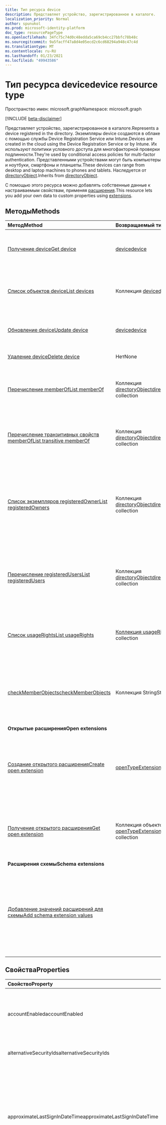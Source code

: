 ```yaml
---
title: Тип ресурса device
description: Представляет устройство, зарегистрированное в каталоге.
localization_priority: Normal
author: spunukol
ms.prod: microsoft-identity-platform
doc_type: resourcePageType
ms.openlocfilehash: 34fc75c74d0c48edda5ca69cb4cc27bbfc78b48c
ms.sourcegitcommit: 9a5facff47a8d4e05ecd2c6cd68294a948c47c4d
ms.translationtype: MT
ms.contentlocale: ru-RU
ms.lasthandoff: 01/23/2021
ms.locfileid: "49943586"
---
```

# <a name="device-resource-type"></a><span data-ttu-id="754bf-103">Тип ресурса device</span><span class="sxs-lookup"><span data-stu-id="754bf-103">device resource type</span></span>

<span data-ttu-id="754bf-104">Пространство имен: microsoft.graph</span><span class="sxs-lookup"><span data-stu-id="754bf-104">Namespace: microsoft.graph</span></span>

[!INCLUDE [beta-disclaimer](../../includes/beta-disclaimer.md)]

<span data-ttu-id="754bf-105">Представляет устройство, зарегистрированное в каталоге.</span><span class="sxs-lookup"><span data-stu-id="754bf-105">Represents a device registered in the directory.</span></span> <span data-ttu-id="754bf-106">Экземпляры device создаются в облаке с помощью службы Device Registration Service или Intune.</span><span class="sxs-lookup"><span data-stu-id="754bf-106">Devices are created in the cloud using the Device Registration Service or by Intune.</span></span> <span data-ttu-id="754bf-107">Их используют политики условного доступа для многофакторной проверки подлинности.</span><span class="sxs-lookup"><span data-stu-id="754bf-107">They're used by conditional access policies for multi-factor authentication.</span></span> <span data-ttu-id="754bf-108">Представленными устройствами могут быть компьютеры и ноутбуки, смартфоны и планшеты.</span><span class="sxs-lookup"><span data-stu-id="754bf-108">These devices can range from desktop and laptop machines to phones and tablets.</span></span> <span data-ttu-id="754bf-109">Наследуется от [directoryObject](directoryobject.md).</span><span class="sxs-lookup"><span data-stu-id="754bf-109">Inherits from [directoryObject](directoryobject.md).</span></span>

<span data-ttu-id="754bf-110">С помощью этого ресурса можно добавлять собственные данные к настраиваемым свойствам, применяя [расширения](/graph/extensibility-overview).</span><span class="sxs-lookup"><span data-stu-id="754bf-110">This resource lets you add your own data to custom properties using [extensions](/graph/extensibility-overview).</span></span>

## <a name="methods"></a><span data-ttu-id="754bf-111">Методы</span><span class="sxs-lookup"><span data-stu-id="754bf-111">Methods</span></span>

| <span data-ttu-id="754bf-112">Метод</span><span class="sxs-lookup"><span data-stu-id="754bf-112">Method</span></span>       | <span data-ttu-id="754bf-113">Возвращаемый тип</span><span class="sxs-lookup"><span data-stu-id="754bf-113">Return Type</span></span>  |<span data-ttu-id="754bf-114">Описание</span><span class="sxs-lookup"><span data-stu-id="754bf-114">Description</span></span>|
|:---------------|:--------|:----------|
|[<span data-ttu-id="754bf-115">Получение device</span><span class="sxs-lookup"><span data-stu-id="754bf-115">Get device</span></span>](../api/device-get.md) | [<span data-ttu-id="754bf-116">device</span><span class="sxs-lookup"><span data-stu-id="754bf-116">device</span></span>](device.md) |<span data-ttu-id="754bf-117">Чтение свойств и связей объекта устройства.</span><span class="sxs-lookup"><span data-stu-id="754bf-117">Read properties and relationships of device object.</span></span>|
|[<span data-ttu-id="754bf-118">Список объектов device</span><span class="sxs-lookup"><span data-stu-id="754bf-118">List devices</span></span>](../api/device-list.md) | <span data-ttu-id="754bf-119">Коллекция [device](device.md)</span><span class="sxs-lookup"><span data-stu-id="754bf-119">[device](device.md) collection</span></span>| <span data-ttu-id="754bf-120">Получение списка устройств, зарегистрированных в каталоге.</span><span class="sxs-lookup"><span data-stu-id="754bf-120">Retrieve a list of devices registered in the directory.</span></span> |
|[<span data-ttu-id="754bf-121">Обновление device</span><span class="sxs-lookup"><span data-stu-id="754bf-121">Update device</span></span>](../api/device-update.md) | [<span data-ttu-id="754bf-122">device</span><span class="sxs-lookup"><span data-stu-id="754bf-122">device</span></span>](device.md)  |<span data-ttu-id="754bf-123">Обновление свойств объекта устройства.</span><span class="sxs-lookup"><span data-stu-id="754bf-123">Update the properties of the device object.</span></span> |
|[<span data-ttu-id="754bf-124">Удаление device</span><span class="sxs-lookup"><span data-stu-id="754bf-124">Delete device</span></span>](../api/device-delete.md) | <span data-ttu-id="754bf-125">Нет</span><span class="sxs-lookup"><span data-stu-id="754bf-125">None</span></span> |<span data-ttu-id="754bf-126">Удаление объекта устройства.</span><span class="sxs-lookup"><span data-stu-id="754bf-126">Delete the device object.</span></span> |
|[<span data-ttu-id="754bf-127">Перечисление memberOf</span><span class="sxs-lookup"><span data-stu-id="754bf-127">List memberOf</span></span>](../api/device-list-memberof.md) |<span data-ttu-id="754bf-128">Коллекция [directoryObject](directoryobject.md)</span><span class="sxs-lookup"><span data-stu-id="754bf-128">[directoryObject](directoryobject.md) collection</span></span>| <span data-ttu-id="754bf-129">Список групп, непосредственным участником которые является устройство.</span><span class="sxs-lookup"><span data-stu-id="754bf-129">List the groups that the device is a direct member of.</span></span> |
|[<span data-ttu-id="754bf-130">Перечисление транзитивных свойств memberOf</span><span class="sxs-lookup"><span data-stu-id="754bf-130">List transitive memberOf</span></span>](../api/device-list-transitivememberof.md) |<span data-ttu-id="754bf-131">Коллекция [directoryObject](directoryobject.md)</span><span class="sxs-lookup"><span data-stu-id="754bf-131">[directoryObject](directoryobject.md) collection</span></span>| <span data-ttu-id="754bf-132">Список групп, в которые входит устройство.</span><span class="sxs-lookup"><span data-stu-id="754bf-132">List the groups that the device is a member of.</span></span> <span data-ttu-id="754bf-133">Эта операция является транзитивной.</span><span class="sxs-lookup"><span data-stu-id="754bf-133">This operation is transitive.</span></span> |
|[<span data-ttu-id="754bf-134">Список экземпляров registeredOwner</span><span class="sxs-lookup"><span data-stu-id="754bf-134">List registeredOwners</span></span>](../api/device-list-registeredowners.md) |<span data-ttu-id="754bf-135">Коллекция [directoryObject](directoryobject.md)</span><span class="sxs-lookup"><span data-stu-id="754bf-135">[directoryObject](directoryobject.md) collection</span></span>| <span data-ttu-id="754bf-136">Получение пользователей, которые относятся к зарегистрированным владельцам устройства, из свойства навигации registeredOwners.</span><span class="sxs-lookup"><span data-stu-id="754bf-136">Get the users that are registered owners of the device from the registeredOwners navigation property.</span></span>|
|[<span data-ttu-id="754bf-137">Перечисление registeredUsers</span><span class="sxs-lookup"><span data-stu-id="754bf-137">List registeredUsers</span></span>](../api/device-list-registeredusers.md) |<span data-ttu-id="754bf-138">Коллекция [directoryObject](directoryobject.md)</span><span class="sxs-lookup"><span data-stu-id="754bf-138">[directoryObject](directoryobject.md) collection</span></span>| <span data-ttu-id="754bf-139">Получение зарегистрированных пользователей устройства из свойства навигации registeredUsers.</span><span class="sxs-lookup"><span data-stu-id="754bf-139">Get the registered users of the device from the registeredUsers navigation property.</span></span>|
|[<span data-ttu-id="754bf-140">Список usageRights</span><span class="sxs-lookup"><span data-stu-id="754bf-140">List usageRights</span></span>](../api/device-list-usagerights.md) | <span data-ttu-id="754bf-141">[Коллекция usageRight](usageright.md)</span><span class="sxs-lookup"><span data-stu-id="754bf-141">[usageRight](usageright.md) collection</span></span> | <span data-ttu-id="754bf-142">Получите коллекцию прав на использование, предоставленных устройству.</span><span class="sxs-lookup"><span data-stu-id="754bf-142">Get a collection of usage rights granted to the device.</span></span>|
|[<span data-ttu-id="754bf-143">checkMemberObjects</span><span class="sxs-lookup"><span data-stu-id="754bf-143">checkMemberObjects</span></span>](../api/device-checkmemberobjects.md) | <span data-ttu-id="754bf-144">Коллекция String</span><span class="sxs-lookup"><span data-stu-id="754bf-144">String collection</span></span> | <span data-ttu-id="754bf-145">Проверьте членство в списке групп, ролей каталогов или объектов административных единиц.</span><span class="sxs-lookup"><span data-stu-id="754bf-145">Check for membership in a list of groups, directory role, or administrative unit objects.</span></span> |
|<span data-ttu-id="754bf-146">**Открытые расширения**</span><span class="sxs-lookup"><span data-stu-id="754bf-146">**Open extensions**</span></span>| | |
|[<span data-ttu-id="754bf-147">Создание открытого расширения</span><span class="sxs-lookup"><span data-stu-id="754bf-147">Create open extension</span></span>](../api/opentypeextension-post-opentypeextension.md) |[<span data-ttu-id="754bf-148">openTypeExtension</span><span class="sxs-lookup"><span data-stu-id="754bf-148">openTypeExtension</span></span>](opentypeextension.md)| <span data-ttu-id="754bf-149">Создание открытого расширения и добавление настраиваемых свойств в новый или существующий ресурс.</span><span class="sxs-lookup"><span data-stu-id="754bf-149">Create an open extension and add custom properties to a new or existing resource.</span></span>|
|[<span data-ttu-id="754bf-150">Получение открытого расширения</span><span class="sxs-lookup"><span data-stu-id="754bf-150">Get open extension</span></span>](../api/opentypeextension-get.md) |<span data-ttu-id="754bf-151">Коллекция объектов [openTypeExtension](opentypeextension.md)</span><span class="sxs-lookup"><span data-stu-id="754bf-151">[openTypeExtension](opentypeextension.md) collection</span></span>| <span data-ttu-id="754bf-152">Получение открытого расширения, определяемого именем расширения.</span><span class="sxs-lookup"><span data-stu-id="754bf-152">Get an open extension identified by the extension name.</span></span>|
|<span data-ttu-id="754bf-153">**Расширения схемы**</span><span class="sxs-lookup"><span data-stu-id="754bf-153">**Schema extensions**</span></span>| | |
|[<span data-ttu-id="754bf-154">Добавление значений расширений для схемы</span><span class="sxs-lookup"><span data-stu-id="754bf-154">Add schema extension values</span></span>](/graph/extensibility-schema-groups) || <span data-ttu-id="754bf-155">Создание определения расширения схемы и его дальнейшее использование для добавления в ресурс введенных пользовательских данных.</span><span class="sxs-lookup"><span data-stu-id="754bf-155">Create a schema extension definition and then use it to add custom typed data to a resource.</span></span>|

## <a name="properties"></a><span data-ttu-id="754bf-156">Свойства</span><span class="sxs-lookup"><span data-stu-id="754bf-156">Properties</span></span>
| <span data-ttu-id="754bf-157">Свойство</span><span class="sxs-lookup"><span data-stu-id="754bf-157">Property</span></span>     | <span data-ttu-id="754bf-158">Тип</span><span class="sxs-lookup"><span data-stu-id="754bf-158">Type</span></span>   |<span data-ttu-id="754bf-159">Описание</span><span class="sxs-lookup"><span data-stu-id="754bf-159">Description</span></span>|
|:---------------|:--------|:----------|
|<span data-ttu-id="754bf-160">accountEnabled</span><span class="sxs-lookup"><span data-stu-id="754bf-160">accountEnabled</span></span>|<span data-ttu-id="754bf-161">Boolean</span><span class="sxs-lookup"><span data-stu-id="754bf-161">Boolean</span></span>| <span data-ttu-id="754bf-162">Значение **true** указывает, что учетная запись включена. В противном случае используется значение **false**.</span><span class="sxs-lookup"><span data-stu-id="754bf-162">**true** if the account is enabled; otherwise, **false**.</span></span> <span data-ttu-id="754bf-163">значение по умолчанию — true.</span><span class="sxs-lookup"><span data-stu-id="754bf-163">default is true.</span></span>|
|<span data-ttu-id="754bf-164">alternativeSecurityIds</span><span class="sxs-lookup"><span data-stu-id="754bf-164">alternativeSecurityIds</span></span>|<span data-ttu-id="754bf-165">Коллекция alternativeSecurityId</span><span class="sxs-lookup"><span data-stu-id="754bf-165">alternativeSecurityId collection</span></span>| <span data-ttu-id="754bf-166">Только для внутреннего использования.</span><span class="sxs-lookup"><span data-stu-id="754bf-166">For internal use only.</span></span> <span data-ttu-id="754bf-167">Значение NULL не допускается.</span><span class="sxs-lookup"><span data-stu-id="754bf-167">Not nullable.</span></span> |
|<span data-ttu-id="754bf-168">approximateLastSignInDateTime</span><span class="sxs-lookup"><span data-stu-id="754bf-168">approximateLastSignInDateTime</span></span>|<span data-ttu-id="754bf-169">DateTimeOffset</span><span class="sxs-lookup"><span data-stu-id="754bf-169">DateTimeOffset</span></span>| <span data-ttu-id="754bf-170">Тип timestamp представляет сведения о дате и времени в формате ISO 8601 и всегда используется в формате UTC.</span><span class="sxs-lookup"><span data-stu-id="754bf-170">The timestamp type represents date and time information using ISO 8601 format and is always in UTC time.</span></span> <span data-ttu-id="754bf-171">Например, значение полуночи 1 января 2014 г. в формате UTC выглядит так: `'2014-01-01T00:00:00Z'`.</span><span class="sxs-lookup"><span data-stu-id="754bf-171">For example, midnight UTC on Jan 1, 2014 would look like this: `'2014-01-01T00:00:00Z'`.</span></span> <span data-ttu-id="754bf-172">Только для чтения.</span><span class="sxs-lookup"><span data-stu-id="754bf-172">Read-only.</span></span> |
|<span data-ttu-id="754bf-173">complianceExpirationDateTime</span><span class="sxs-lookup"><span data-stu-id="754bf-173">complianceExpirationDateTime</span></span>|<span data-ttu-id="754bf-174">DateTimeOffset</span><span class="sxs-lookup"><span data-stu-id="754bf-174">DateTimeOffset</span></span>| <span data-ttu-id="754bf-175">Время, когда устройство больше не считается совместимым.</span><span class="sxs-lookup"><span data-stu-id="754bf-175">The timestamp when the device is no longer deemed compliant.</span></span> <span data-ttu-id="754bf-176">Тип timestamp представляет сведения о дате и времени в формате ISO 8601 и всегда используется в формате UTC.</span><span class="sxs-lookup"><span data-stu-id="754bf-176">The timestamp type represents date and time information using ISO 8601 format and is always in UTC time.</span></span> <span data-ttu-id="754bf-177">Например, значение полуночи 1 января 2014 г. в формате UTC выглядит так: `'2014-01-01T00:00:00Z'`.</span><span class="sxs-lookup"><span data-stu-id="754bf-177">For example, midnight UTC on Jan 1, 2014 would look like this: `'2014-01-01T00:00:00Z'`.</span></span> <span data-ttu-id="754bf-178">Только для чтения.</span><span class="sxs-lookup"><span data-stu-id="754bf-178">Read-only.</span></span> |
|<span data-ttu-id="754bf-179">deviceId</span><span class="sxs-lookup"><span data-stu-id="754bf-179">deviceId</span></span>|<span data-ttu-id="754bf-180">Guid</span><span class="sxs-lookup"><span data-stu-id="754bf-180">Guid</span></span>| <span data-ttu-id="754bf-181">Уникальный идентификатор, задаваемый службой Azure Device Registration Service при регистрации.</span><span class="sxs-lookup"><span data-stu-id="754bf-181">Unique identifier set by Azure Device Registration Service at the time of registration.</span></span> |
|<span data-ttu-id="754bf-182">deviceMetadata</span><span class="sxs-lookup"><span data-stu-id="754bf-182">deviceMetadata</span></span>|<span data-ttu-id="754bf-183">String</span><span class="sxs-lookup"><span data-stu-id="754bf-183">String</span></span>| <span data-ttu-id="754bf-184">Только для внутреннего использования.</span><span class="sxs-lookup"><span data-stu-id="754bf-184">For internal use only.</span></span> <span data-ttu-id="754bf-185">Задано значение NULL.</span><span class="sxs-lookup"><span data-stu-id="754bf-185">Set to null.</span></span> |
|<span data-ttu-id="754bf-186">deviceVersion</span><span class="sxs-lookup"><span data-stu-id="754bf-186">deviceVersion</span></span>|<span data-ttu-id="754bf-187">Int32</span><span class="sxs-lookup"><span data-stu-id="754bf-187">Int32</span></span>| <span data-ttu-id="754bf-188">Только для внутреннего использования.</span><span class="sxs-lookup"><span data-stu-id="754bf-188">For internal use only.</span></span> |
|<span data-ttu-id="754bf-189">displayName</span><span class="sxs-lookup"><span data-stu-id="754bf-189">displayName</span></span>|<span data-ttu-id="754bf-190">String</span><span class="sxs-lookup"><span data-stu-id="754bf-190">String</span></span>| <span data-ttu-id="754bf-p108">Отображаемое имя устройства. Обязательный параметр.</span><span class="sxs-lookup"><span data-stu-id="754bf-p108">The display name for the device. Required.</span></span> |
|<span data-ttu-id="754bf-193">id</span><span class="sxs-lookup"><span data-stu-id="754bf-193">id</span></span>|<span data-ttu-id="754bf-194">String</span><span class="sxs-lookup"><span data-stu-id="754bf-194">String</span></span>|<span data-ttu-id="754bf-p109">Уникальный идентификатор устройства. Наследуется из [directoryObject](directoryobject.md). Ключ, значение null не допускается. Только для чтения.</span><span class="sxs-lookup"><span data-stu-id="754bf-p109">The unique identifier for the device. Inherited from [directoryObject](directoryobject.md). Key, Not nullable. Read-only.</span></span>|
|<span data-ttu-id="754bf-199">isCompliant</span><span class="sxs-lookup"><span data-stu-id="754bf-199">isCompliant</span></span>|<span data-ttu-id="754bf-200">Boolean</span><span class="sxs-lookup"><span data-stu-id="754bf-200">Boolean</span></span>|<span data-ttu-id="754bf-201">Используется значение **true**, если устройство соответствует требованиям политик управления мобильными устройствами (MDM). В противном случае используется значение **false**.</span><span class="sxs-lookup"><span data-stu-id="754bf-201">**true** if the device complies with Mobile Device Management (MDM) policies; otherwise, **false**.</span></span> <span data-ttu-id="754bf-202">Только для чтения.</span><span class="sxs-lookup"><span data-stu-id="754bf-202">Read-only.</span></span> <span data-ttu-id="754bf-203">Эта возможность может быть обновлена в Intune только для любого типа ОС устройства или с помощью утвержденного [приложения MDM](/windows/client-management/mdm/azure-active-directory-integration-with-mdm) для устройств с Ос Windows.</span><span class="sxs-lookup"><span data-stu-id="754bf-203">This can only be updated by Intune for any device OS type or by an [approved MDM app](/windows/client-management/mdm/azure-active-directory-integration-with-mdm) for Windows OS devices.</span></span>|
|<span data-ttu-id="754bf-204">isManaged</span><span class="sxs-lookup"><span data-stu-id="754bf-204">isManaged</span></span>|<span data-ttu-id="754bf-205">Boolean</span><span class="sxs-lookup"><span data-stu-id="754bf-205">Boolean</span></span>|<span data-ttu-id="754bf-206">Используется значение **true**, если устройство контролируется с помощью приложения для управления мобильными устройствами (MDM), например Intune. В противном случае используется значение **false**.</span><span class="sxs-lookup"><span data-stu-id="754bf-206">**true** if the device is managed by a Mobile Device Management (MDM) app; otherwise, **false**.</span></span> <span data-ttu-id="754bf-207">Эта возможность может быть обновлена в Intune только для любого типа ОС устройства или с помощью утвержденного [приложения MDM](/windows/client-management/mdm/azure-active-directory-integration-with-mdm) для устройств с Ос Windows.</span><span class="sxs-lookup"><span data-stu-id="754bf-207">This can only be updated by Intune for any device OS type or by an [approved MDM app](/windows/client-management/mdm/azure-active-directory-integration-with-mdm) for Windows OS devices.</span></span> |
|<span data-ttu-id="754bf-208">manufacturer</span><span class="sxs-lookup"><span data-stu-id="754bf-208">manufacturer</span></span>|<span data-ttu-id="754bf-209">String</span><span class="sxs-lookup"><span data-stu-id="754bf-209">String</span></span>| <span data-ttu-id="754bf-210">Производитель устройства.</span><span class="sxs-lookup"><span data-stu-id="754bf-210">Manufacturer of the device.</span></span> <span data-ttu-id="754bf-211">Только для чтения.</span><span class="sxs-lookup"><span data-stu-id="754bf-211">Read-only.</span></span> |
|<span data-ttu-id="754bf-212">mdmAppId</span><span class="sxs-lookup"><span data-stu-id="754bf-212">mdmAppId</span></span>|<span data-ttu-id="754bf-213">String</span><span class="sxs-lookup"><span data-stu-id="754bf-213">String</span></span>|<span data-ttu-id="754bf-214">Идентификатор приложения, используемый для регистрации устройства в MDM.</span><span class="sxs-lookup"><span data-stu-id="754bf-214">Application identifier used to register device into MDM.</span></span> <br><br><span data-ttu-id="754bf-215">Только для чтения.</span><span class="sxs-lookup"><span data-stu-id="754bf-215">Read-only.</span></span> <span data-ttu-id="754bf-216">Поддерживает параметр $filter.</span><span class="sxs-lookup"><span data-stu-id="754bf-216">Supports $filter.</span></span>|
|<span data-ttu-id="754bf-217">model</span><span class="sxs-lookup"><span data-stu-id="754bf-217">model</span></span>|<span data-ttu-id="754bf-218">String</span><span class="sxs-lookup"><span data-stu-id="754bf-218">String</span></span>| <span data-ttu-id="754bf-219">Модель устройства.</span><span class="sxs-lookup"><span data-stu-id="754bf-219">Model of the device.</span></span> <span data-ttu-id="754bf-220">Только для чтения.</span><span class="sxs-lookup"><span data-stu-id="754bf-220">Read-only.</span></span> |
|<span data-ttu-id="754bf-221">onPremisesLastSyncDateTime</span><span class="sxs-lookup"><span data-stu-id="754bf-221">onPremisesLastSyncDateTime</span></span>|<span data-ttu-id="754bf-222">DateTimeOffset</span><span class="sxs-lookup"><span data-stu-id="754bf-222">DateTimeOffset</span></span>|<span data-ttu-id="754bf-223">Время последней синхронизации объекта с локального каталога.</span><span class="sxs-lookup"><span data-stu-id="754bf-223">The last time at which the object was synced with the on-premises directory.</span></span> <span data-ttu-id="754bf-224">Тип Timestamp представляет сведения о времени и дате с использованием формата ISO 8601 (всегда применяется формат UTC).</span><span class="sxs-lookup"><span data-stu-id="754bf-224">The Timestamp type represents date and time information using ISO 8601 format and is always in UTC time.</span></span> <span data-ttu-id="754bf-225">Например, значение полуночи 1 января 2014 г. в формате UTC выглядит так: `'2014-01-01T00:00:00Z'`. Только для чтения.</span><span class="sxs-lookup"><span data-stu-id="754bf-225">For example, midnight UTC on Jan 1, 2014 would look like this: `'2014-01-01T00:00:00Z'` Read-only.</span></span> |
|<span data-ttu-id="754bf-226">onPremisesSyncEnabled</span><span class="sxs-lookup"><span data-stu-id="754bf-226">onPremisesSyncEnabled</span></span>|<span data-ttu-id="754bf-227">Boolean</span><span class="sxs-lookup"><span data-stu-id="754bf-227">Boolean</span></span>|<span data-ttu-id="754bf-228">Используется значение **true**, если этот объект синхронизируется из локального каталога. Используется значение **false**, если этот объект ранее синхронизировался из локального каталога, но синхронизация больше не выполняется. Используется значение **null**, если этот объект никогда не синхронизировался из локального каталога (значение по умолчанию).</span><span class="sxs-lookup"><span data-stu-id="754bf-228">**true** if this object is synced from an on-premises directory; **false** if this object was originally synced from an on-premises directory but is no longer synced; **null** if this object has never been synced from an on-premises directory (default).</span></span> <span data-ttu-id="754bf-229">Только для чтения.</span><span class="sxs-lookup"><span data-stu-id="754bf-229">Read-only.</span></span>|
|<span data-ttu-id="754bf-230">operatingSystem</span><span class="sxs-lookup"><span data-stu-id="754bf-230">operatingSystem</span></span>|<span data-ttu-id="754bf-231">String</span><span class="sxs-lookup"><span data-stu-id="754bf-231">String</span></span>| <span data-ttu-id="754bf-p117">Тип операционной системы на устройстве. Обязательный параметр.</span><span class="sxs-lookup"><span data-stu-id="754bf-p117">The type of operating system on the device. Required.</span></span> |
|<span data-ttu-id="754bf-234">operatingSystemVersion</span><span class="sxs-lookup"><span data-stu-id="754bf-234">operatingSystemVersion</span></span>|<span data-ttu-id="754bf-235">String</span><span class="sxs-lookup"><span data-stu-id="754bf-235">String</span></span>| <span data-ttu-id="754bf-236">Версия операционной системы устройства.</span><span class="sxs-lookup"><span data-stu-id="754bf-236">Operating system version of the device.</span></span> <span data-ttu-id="754bf-237">Обязательный параметр.</span><span class="sxs-lookup"><span data-stu-id="754bf-237">Required.</span></span> |
|<span data-ttu-id="754bf-238">physicalIds</span><span class="sxs-lookup"><span data-stu-id="754bf-238">physicalIds</span></span>|<span data-ttu-id="754bf-239">Коллекция String</span><span class="sxs-lookup"><span data-stu-id="754bf-239">String collection</span></span>| <span data-ttu-id="754bf-240">Только для внутреннего использования.</span><span class="sxs-lookup"><span data-stu-id="754bf-240">For internal use only.</span></span> <span data-ttu-id="754bf-241">Значение NULL не допускается.</span><span class="sxs-lookup"><span data-stu-id="754bf-241">Not nullable.</span></span> |
|<span data-ttu-id="754bf-242">profileType</span><span class="sxs-lookup"><span data-stu-id="754bf-242">profileType</span></span>|<span data-ttu-id="754bf-243">String</span><span class="sxs-lookup"><span data-stu-id="754bf-243">String</span></span>|<span data-ttu-id="754bf-244">Тип профиля устройства.</span><span class="sxs-lookup"><span data-stu-id="754bf-244">The profile type of the device.</span></span> <span data-ttu-id="754bf-245">Возможные значения:</span><span class="sxs-lookup"><span data-stu-id="754bf-245">Possible values:</span></span><br /><span data-ttu-id="754bf-246">**RegisteredDevice** (по умолчанию)</span><span class="sxs-lookup"><span data-stu-id="754bf-246">**RegisteredDevice** (default)</span></span><br /><span data-ttu-id="754bf-247">**SecureVM**</span><span class="sxs-lookup"><span data-stu-id="754bf-247">**SecureVM**</span></span><br /><span data-ttu-id="754bf-248">**Printer**</span><span class="sxs-lookup"><span data-stu-id="754bf-248">**Printer**</span></span><br /><span data-ttu-id="754bf-249">**Shared**</span><span class="sxs-lookup"><span data-stu-id="754bf-249">**Shared**</span></span><br /><span data-ttu-id="754bf-250">**IoT**</span><span class="sxs-lookup"><span data-stu-id="754bf-250">**IoT**</span></span>|
|<span data-ttu-id="754bf-251">systemLabels</span><span class="sxs-lookup"><span data-stu-id="754bf-251">systemLabels</span></span>|<span data-ttu-id="754bf-252">Коллекция String</span><span class="sxs-lookup"><span data-stu-id="754bf-252">String collection</span></span>| <span data-ttu-id="754bf-253">Список меток, применяемых к устройству системой.</span><span class="sxs-lookup"><span data-stu-id="754bf-253">List of labels applied to the device by the system.</span></span> |
|<span data-ttu-id="754bf-254">hostNames</span><span class="sxs-lookup"><span data-stu-id="754bf-254">hostNames</span></span>|<span data-ttu-id="754bf-255">Коллекция String</span><span class="sxs-lookup"><span data-stu-id="754bf-255">String collection</span></span>| <span data-ttu-id="754bf-256">Список hostNames для устройства.</span><span class="sxs-lookup"><span data-stu-id="754bf-256">List of hostNames for the device.</span></span>|
|<span data-ttu-id="754bf-257">trustType</span><span class="sxs-lookup"><span data-stu-id="754bf-257">trustType</span></span>|<span data-ttu-id="754bf-258">String</span><span class="sxs-lookup"><span data-stu-id="754bf-258">String</span></span>| <span data-ttu-id="754bf-259">Тип доверия для присоединенного устройства.</span><span class="sxs-lookup"><span data-stu-id="754bf-259">Type of trust for the joined device.</span></span> <span data-ttu-id="754bf-260">Только для чтения.</span><span class="sxs-lookup"><span data-stu-id="754bf-260">Read-only.</span></span> <span data-ttu-id="754bf-261">Возможные значения:</span><span class="sxs-lookup"><span data-stu-id="754bf-261">Possible values:</span></span> <br /><span data-ttu-id="754bf-262">**Workplace**. *Принесенные личные устройства*.</span><span class="sxs-lookup"><span data-stu-id="754bf-262">**Workplace** - indicates *bring your own personal devices*</span></span><br /><span data-ttu-id="754bf-263">**AzureAd**. Устройства, присоединенные только через облако.</span><span class="sxs-lookup"><span data-stu-id="754bf-263">**AzureAd** - Cloud only joined devices</span></span><br /><span data-ttu-id="754bf-264">**ServerAd**. Устройства, присоединенные к Azure Active Directory через локальный домен.</span><span class="sxs-lookup"><span data-stu-id="754bf-264">**ServerAd** - on-premises domain joined devices joined to Azure AD.</span></span> <span data-ttu-id="754bf-265">Дополнительные сведения см. в статье [Общие сведения об управлении устройствами в Azure Active Directory](/azure/active-directory/device-management-introduction).</span><span class="sxs-lookup"><span data-stu-id="754bf-265">For more details, see [Introduction to device management in Azure Active Directory](/azure/active-directory/device-management-introduction)</span></span> |
|<span data-ttu-id="754bf-266">Имя</span><span class="sxs-lookup"><span data-stu-id="754bf-266">Name</span></span>| <span data-ttu-id="754bf-267">String</span><span class="sxs-lookup"><span data-stu-id="754bf-267">String</span></span> | <span data-ttu-id="754bf-268">Удобное имя устройства.</span><span class="sxs-lookup"><span data-stu-id="754bf-268">Friendly name of a device.</span></span> <span data-ttu-id="754bf-269">Возвращается, только если пользователь входит с помощью учетной записи Майкрософт в составе Project Rome.</span><span class="sxs-lookup"><span data-stu-id="754bf-269">Only returned if user signs in with a Microsoft account as part of Project Rome.</span></span> |
|<span data-ttu-id="754bf-270">Status</span><span class="sxs-lookup"><span data-stu-id="754bf-270">Status</span></span> | <span data-ttu-id="754bf-271">String</span><span class="sxs-lookup"><span data-stu-id="754bf-271">String</span></span>| <span data-ttu-id="754bf-272">Устройство находится в сети или автономном режиме.</span><span class="sxs-lookup"><span data-stu-id="754bf-272">Device is online or offline.</span></span> <span data-ttu-id="754bf-273">Возвращается, только если пользователь входит с помощью учетной записи Майкрософт в составе Project Rome.</span><span class="sxs-lookup"><span data-stu-id="754bf-273">Only returned if user signs in with a Microsoft account as part of Project Rome.</span></span> |
|<span data-ttu-id="754bf-274">Платформа</span><span class="sxs-lookup"><span data-stu-id="754bf-274">Platform</span></span> |<span data-ttu-id="754bf-275">String</span><span class="sxs-lookup"><span data-stu-id="754bf-275">String</span></span>|<span data-ttu-id="754bf-276">Платформа устройства.</span><span class="sxs-lookup"><span data-stu-id="754bf-276">Platform of device.</span></span> <span data-ttu-id="754bf-277">Возвращается, только если пользователь входит с помощью учетной записи Майкрософт в составе Project Rome.</span><span class="sxs-lookup"><span data-stu-id="754bf-277">Only returned if user signs in with a Microsoft account as part of Project Rome.</span></span> <span data-ttu-id="754bf-278">Возвращается, только если пользователь входит с помощью учетной записи Майкрософт в составе Project Rome.</span><span class="sxs-lookup"><span data-stu-id="754bf-278">Only returned if user signs in with a Microsoft account as part of Project Rome.</span></span>|
|<span data-ttu-id="754bf-279">Kind</span><span class="sxs-lookup"><span data-stu-id="754bf-279">Kind</span></span>| <span data-ttu-id="754bf-280">Строка</span><span class="sxs-lookup"><span data-stu-id="754bf-280">String</span></span>| <span data-ttu-id="754bf-281">Форм-фактор устройства.</span><span class="sxs-lookup"><span data-stu-id="754bf-281">Form factor of device.</span></span> <span data-ttu-id="754bf-282">Возвращается, только если пользователь входит с помощью учетной записи Майкрософт в составе Project Rome.</span><span class="sxs-lookup"><span data-stu-id="754bf-282">Only returned if user signs in with a Microsoft account as part of Project Rome.</span></span> |
|<span data-ttu-id="754bf-283">Модель</span><span class="sxs-lookup"><span data-stu-id="754bf-283">Model</span></span>| <span data-ttu-id="754bf-284">String</span><span class="sxs-lookup"><span data-stu-id="754bf-284">String</span></span>| <span data-ttu-id="754bf-285">Модель устройства.</span><span class="sxs-lookup"><span data-stu-id="754bf-285">Model of device.</span></span> <span data-ttu-id="754bf-286">Возвращается, только если пользователь входит с помощью учетной записи Майкрософт в составе Project Rome.</span><span class="sxs-lookup"><span data-stu-id="754bf-286">Only returned if user signs in with a Microsoft account as part of Project Rome.</span></span> |
|<span data-ttu-id="754bf-287">Manufacturer</span><span class="sxs-lookup"><span data-stu-id="754bf-287">Manufacturer</span></span>| <span data-ttu-id="754bf-288">String</span><span class="sxs-lookup"><span data-stu-id="754bf-288">String</span></span>| <span data-ttu-id="754bf-289">Производитель устройства.</span><span class="sxs-lookup"><span data-stu-id="754bf-289">Manufacturer of device.</span></span> <span data-ttu-id="754bf-290">Возвращается, только если пользователь входит с помощью учетной записи Майкрософт в составе Project Rome.</span><span class="sxs-lookup"><span data-stu-id="754bf-290">Only returned if user signs in with a Microsoft account as part of Project Rome.</span></span> |

## <a name="relationships"></a><span data-ttu-id="754bf-291">Связи</span><span class="sxs-lookup"><span data-stu-id="754bf-291">Relationships</span></span>
| <span data-ttu-id="754bf-292">Связь</span><span class="sxs-lookup"><span data-stu-id="754bf-292">Relationship</span></span> | <span data-ttu-id="754bf-293">Тип</span><span class="sxs-lookup"><span data-stu-id="754bf-293">Type</span></span>   |<span data-ttu-id="754bf-294">Описание</span><span class="sxs-lookup"><span data-stu-id="754bf-294">Description</span></span>|
|:---------------|:--------|:----------|
|<span data-ttu-id="754bf-295">extensions</span><span class="sxs-lookup"><span data-stu-id="754bf-295">extensions</span></span>|<span data-ttu-id="754bf-296">Коллекция [extension](extension.md)</span><span class="sxs-lookup"><span data-stu-id="754bf-296">[extension](extension.md) collection</span></span>|<span data-ttu-id="754bf-p129">Коллекция открытых расширений, определенных для устройства. Только для чтения. Допускается значение null.</span><span class="sxs-lookup"><span data-stu-id="754bf-p129">The collection of open extensions defined for the device. Read-only. Nullable.</span></span>|
|<span data-ttu-id="754bf-300">registeredOwners</span><span class="sxs-lookup"><span data-stu-id="754bf-300">registeredOwners</span></span>|<span data-ttu-id="754bf-301">Коллекция [directoryObject](directoryobject.md)</span><span class="sxs-lookup"><span data-stu-id="754bf-301">[directoryObject](directoryobject.md) collection</span></span>| <span data-ttu-id="754bf-302">Пользователь, который присоединил устройство через облако или зарегистрировал личное устройство.</span><span class="sxs-lookup"><span data-stu-id="754bf-302">The user that cloud joined the device or registered their personal device.</span></span> <span data-ttu-id="754bf-303">Зарегистрированный владелец задается при регистрации.</span><span class="sxs-lookup"><span data-stu-id="754bf-303">The registered owner is set at the time of registration.</span></span> <span data-ttu-id="754bf-304">Сейчас можно настроить лишь одного такого владельца.</span><span class="sxs-lookup"><span data-stu-id="754bf-304">Currently, there can be only one owner.</span></span> <span data-ttu-id="754bf-305">Только для чтения.</span><span class="sxs-lookup"><span data-stu-id="754bf-305">Read-only.</span></span> <span data-ttu-id="754bf-306">Допускается значение null.</span><span class="sxs-lookup"><span data-stu-id="754bf-306">Nullable.</span></span>|
|<span data-ttu-id="754bf-307">registeredUsers</span><span class="sxs-lookup"><span data-stu-id="754bf-307">registeredUsers</span></span>|<span data-ttu-id="754bf-308">Коллекция [directoryObject](directoryobject.md)</span><span class="sxs-lookup"><span data-stu-id="754bf-308">[directoryObject](directoryobject.md) collection</span></span>| <span data-ttu-id="754bf-309">Коллекция зарегистрированных пользователей устройства.</span><span class="sxs-lookup"><span data-stu-id="754bf-309">Collection of registered users of the device.</span></span> <span data-ttu-id="754bf-310">В случае зарегистрированных личных устройств или устройств, присоединенных через облако, при регистрации для обычных пользователей задается то же значение, что и для владельцев.</span><span class="sxs-lookup"><span data-stu-id="754bf-310">For cloud joined devices and registered personal devices, registered users are set to the same value as registered owners at the time of registration.</span></span> <span data-ttu-id="754bf-311">Только для чтения.</span><span class="sxs-lookup"><span data-stu-id="754bf-311">Read-only.</span></span> <span data-ttu-id="754bf-312">Допускается значение null.</span><span class="sxs-lookup"><span data-stu-id="754bf-312">Nullable.</span></span>|
|<span data-ttu-id="754bf-313">extensions</span><span class="sxs-lookup"><span data-stu-id="754bf-313">extensions</span></span>|<span data-ttu-id="754bf-314">Коллекция [extension](extension.md)</span><span class="sxs-lookup"><span data-stu-id="754bf-314">[extension](extension.md) collection</span></span>|<span data-ttu-id="754bf-315">Коллекция открытых расширений, определенных для устройства.</span><span class="sxs-lookup"><span data-stu-id="754bf-315">The collection of open extensions defined for the device.</span></span> <span data-ttu-id="754bf-316">Допускается значение null.</span><span class="sxs-lookup"><span data-stu-id="754bf-316">Nullable.</span></span>|
|<span data-ttu-id="754bf-317">registeredOwners</span><span class="sxs-lookup"><span data-stu-id="754bf-317">registeredOwners</span></span>|<span data-ttu-id="754bf-318">Коллекция [directoryObject](directoryobject.md)</span><span class="sxs-lookup"><span data-stu-id="754bf-318">[directoryObject](directoryobject.md) collection</span></span>|<span data-ttu-id="754bf-p133">Пользователи, относящиеся к зарегистрированным владельцам устройства. Только для чтения. Допускается значение null.</span><span class="sxs-lookup"><span data-stu-id="754bf-p133">Users that are registered owners of the device. Read-only. Nullable.</span></span>|
|<span data-ttu-id="754bf-322">registeredUsers</span><span class="sxs-lookup"><span data-stu-id="754bf-322">registeredUsers</span></span>|<span data-ttu-id="754bf-323">Коллекция [directoryObject](directoryobject.md)</span><span class="sxs-lookup"><span data-stu-id="754bf-323">[directoryObject](directoryobject.md) collection</span></span>|<span data-ttu-id="754bf-p134">Зарегистрированные пользователи устройства. Только для чтения. Допускается значение null.</span><span class="sxs-lookup"><span data-stu-id="754bf-p134">Users that are registered users of the device. Read-only. Nullable.</span></span>|
|<span data-ttu-id="754bf-327">Команды </span><span class="sxs-lookup"><span data-stu-id="754bf-327">commands</span></span> | <span data-ttu-id="754bf-328">[коллекция команд](command.md)</span><span class="sxs-lookup"><span data-stu-id="754bf-328">[command](command.md) collection</span></span> | <span data-ttu-id="754bf-329">Набор команд, отправленных на это устройство</span><span class="sxs-lookup"><span data-stu-id="754bf-329">Set of commands sent to this device</span></span>|
|<span data-ttu-id="754bf-330">usageRight</span><span class="sxs-lookup"><span data-stu-id="754bf-330">usageRight</span></span>|<span data-ttu-id="754bf-331">[Коллекция usageRight](usageright.md)</span><span class="sxs-lookup"><span data-stu-id="754bf-331">[usageRight](usageright.md) collection</span></span>|<span data-ttu-id="754bf-332">Представляет права на использование, предоставленные устройству.</span><span class="sxs-lookup"><span data-stu-id="754bf-332">Represents the usage rights a device has been granted.</span></span> |

## <a name="json-representation"></a><span data-ttu-id="754bf-333">Представление JSON</span><span class="sxs-lookup"><span data-stu-id="754bf-333">JSON representation</span></span>

<span data-ttu-id="754bf-334">Ниже указано представление ресурса в формате JSON.</span><span class="sxs-lookup"><span data-stu-id="754bf-334">The following is a JSON representation of the resource.</span></span>

<!-- {
  "blockType": "resource",
  "optionalProperties": [
    "extensions",
    "registeredOwners",
    "registeredUsers"
  ],
  "keyProperty": "id",
  "@odata.type": "microsoft.graph.device"
}-->

```json
{
  "accountEnabled": true,
  "approximateLastSignInDateTime": "String (timestamp)",
  "complianceExpirationDateTime": "String (timestamp)",
  "deviceId": "string",
  "deviceMetadata": "string",
  "deviceVersion": 1024,
  "displayName": "string",
  "id": "string (identifier)",
  "isCompliant": true,
  "isManaged": true,
  "mdmAppId": "string",
  "onPremisesLastSyncDateTime": "String (timestamp)",
  "onPremisesSyncEnabled": true,
  "operatingSystem": "string",
  "operatingSystemVersion": "string",
  "physicalIds": ["string"],
  "profileType": "string",
  "systemLabels": ["string"],
  "hostNames" : ["string"],
  "trustType": "string",
  "Name": "string",
  "Status": "string",
  "Platform": "string",
  "Kind": "string",
  "Model": "string",
  "Manufacturer": "string"
}
```

## <a name="see-also"></a><span data-ttu-id="754bf-335">См. также</span><span class="sxs-lookup"><span data-stu-id="754bf-335">See also</span></span>

- [<span data-ttu-id="754bf-336">Добавление пользовательских данных в ресурсы с помощью расширений</span><span class="sxs-lookup"><span data-stu-id="754bf-336">Add custom data to resources using extensions</span></span>](/graph/extensibility-overview)
- [<span data-ttu-id="754bf-337">Добавление пользовательских данных в ресурсы user с помощью открытых расширений</span><span class="sxs-lookup"><span data-stu-id="754bf-337">Add custom data to users using open extensions</span></span>](/graph/extensibility-open-users)
- [<span data-ttu-id="754bf-338">Добавление пользовательских данных в группы с помощью расширений схемы</span><span class="sxs-lookup"><span data-stu-id="754bf-338">Add custom data to groups using schema extensions</span></span>](/graph/extensibility-schema-groups)

<!-- uuid: 8fcb5dbc-d5aa-4681-8e31-b001d5168d79
2015-10-25 14:57:30 UTC -->
<!--
{
  "type": "#page.annotation",
  "description": "device resource",
  "keywords": "",
  "section": "documentation",
  "tocPath": "",
  "suppressions": []
}
-->

